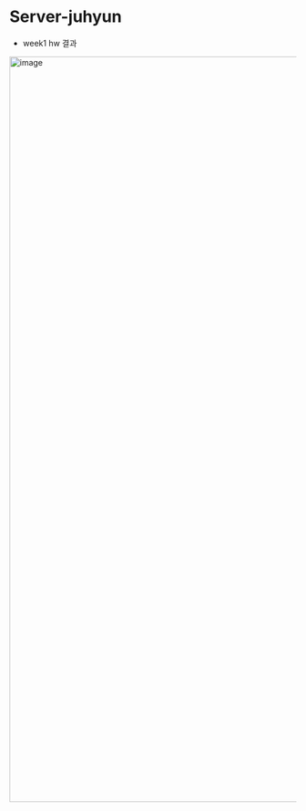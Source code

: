 # Server-juhyun

* week1 hw 결과
<img width="1309" alt="image" src="https://github.com/2nd-PARD-SERVER-PART/Server-juhyun/assets/109461985/e4a9c509-6393-4b36-a363-a5170988646d">
